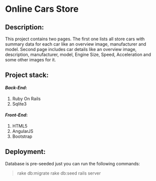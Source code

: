 #  Online Cars Store

## Description: 

This project contains two pages. The first one lists all store cars with summary data for each car like an overview image, manufacturer and model. 
Second page includes car details like an overview image, description, manufacturer, model, Engine Size, Speed, Acceleration and some other images for it.

## Project stack: 

#### *Back-End*: 

1. Ruby On Rails
2. Sqlite3

#### *Front-End*: 

1. HTML5
2. AngularJS
3. Bootstrap

## Deployment:

Database is pre-seeded just you can run the following commands:

> rake db:migrate
> rake db:seed
> rails server
